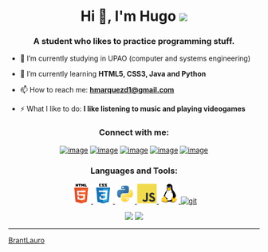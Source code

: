 <h1 align="center">Hi 👋, I'm Hugo <img height="40" src="https://emoji.gg/assets/emoji/7333-parrotdance.gif"></h1>
<h3 align="center">A student who likes to practice programming stuff.</h3>

- 🔭 I’m currently studying in UPAO (computer and systems engineering)

- 🌱 I’m currently learning **HTML5, CSS3, Java and Python**

- 📫 How to reach me: **hmarquezd1@gmail.com**

- ⚡ What I like to do: **I like listening to music and playing videogames**

<h3 align="center">Connect with me:</h3>
<div align="center">

[![image](https://img.shields.io/badge/Discord-7289DA?style=for-the-badge&logo=discord&logoColor=white)](https://discord.com/users/_hemd_)
[![image](https://img.shields.io/badge/Instagram-E4405F?style=for-the-badge&logo=instagram&logoColor=white)](https://www.instagram.com/hugoxmd/)
[![image](https://img.shields.io/badge/TikTok-000000?style=for-the-badge&logo=tiktok&logoColor=white)](https://www.tiktok.com/@hemd2003)
[![image](https://img.shields.io/badge/YouTube-FF0000?style=for-the-badge&logo=youtube&logoColor=white)](https://www.youtube.com/@HEMDtxt)
[![image](https://img.shields.io/badge/Steam-000000?style=for-the-badge&logo=steam&logoColor=white)](https://steamcommunity.com/id/elhugoxd/)
  
</div>

<h3 align="center">Languages and Tools:</h3>

<p align="center"> 
  <a href="https://www.w3.org/html/" target="_blank"> 
    <img src="https://raw.githubusercontent.com/devicons/devicon/master/icons/html5/html5-original-wordmark.svg" alt="html5" width="40" height="40"/> 
  </a>
  <a href="https://www.w3schools.com/css/" target="_blank"> 
    <img src="https://raw.githubusercontent.com/devicons/devicon/master/icons/css3/css3-original-wordmark.svg" alt="css3" width="40" height="40"/> 
  </a> 
  <a href="https://www.python.org" target="_blank"> 
    <img src="https://raw.githubusercontent.com/devicons/devicon/master/icons/python/python-original.svg" alt="python" width="40" height="40"/> 
  </a>  
  <a href="https://developer.mozilla.org/en-US/docs/Web/JavaScript" target="_blank"> 
    <img src="https://raw.githubusercontent.com/devicons/devicon/master/icons/javascript/javascript-original.svg" alt="javascript" width="40" height="40"/> 
  </a> 
  <a href="https://www.linux.org/" target="_blank"> 
    <img src="https://raw.githubusercontent.com/devicons/devicon/master/icons/linux/linux-original.svg" alt="linux" width="40" height="40"/> 
  </a> 
  <a href="https://git-scm.com/" target="_blank"> 
    <img src="https://www.vectorlogo.zone/logos/git-scm/git-scm-icon.svg" alt="git" width="40" height="40"/> 
  </a>
</p>

<p align= "center">
  <img height= "150" src="https://github-readme-stats.vercel.app/api?username=BrantLauro&theme=react&show_icons=true&include_all_commits=true" />
  <img height= "150" src="https://github-readme-stats.vercel.app/api/top-langs/?username=BrantLauro&theme=react&layout=compact" />
</p>

------

[BrantLauro](https://github.com/BrantLauro)
